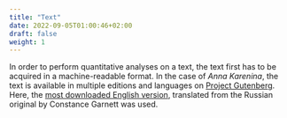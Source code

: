 ```yaml
---
title: "Text"
date: 2022-09-05T01:00:46+02:00
draft: false
weight: 1
---
```


In order to perform quantitative analyses on a text, the text first has to be acquired in a machine-readable format. In the case of _Anna Karenina_, the text is available in multiple editions and languages on [Project Gutenberg](https://www.gutenberg.org/ebooks/search/?query=anna+karenina&submit_search=Go%21). Here, the [most downloaded English version](https://www.gutenberg.org/ebooks/1399), translated from the Russian original by Constance Garnett was used.
